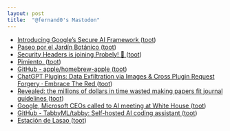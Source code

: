 ```yaml
---
layout: post
title:  "@fernand0's Mastodon"
---
```

*  [Introducing Google’s Secure AI Framework  ](https://blog.google/technology/safety-security/introducing-googles-secure-ai-framework/) ([toot](https://mastodon.social/@fernand0/110566438482670930))
*  [Paseo por el Jardín Botánico ](https://avecesunafoto.wordpress.com/2023/06/18/paseo-por-el-jardin-botanico) ([toot](https://mastodon.social/@fernand0/110566349695604472))
*  [Security Headers is joining Probely! 🎉 ](https://scotthelme.co.uk/security-headers-is-joining-probely) ([toot](https://mastodon.social/@fernand0/110566098208207942))
*  [Pimiento. ](https://avecesunafoto.wordpress.com/2023/06/17/pimiento) ([toot](https://mastodon.social/@fernand0/110565870732355173))
*  [GitHub - apple/homebrew-apple ](https://github.com/apple/homebrew-appl) ([toot](https://mastodon.social/@fernand0/110565868031829717))
*  [ ChatGPT Plugins: Data Exfiltration via Images & Cross Plugin Request Forgery ·  Embrace The Red ](https://embracethered.com/blog/posts/2023/chatgpt-webpilot-data-exfil-via-markdown-injection) ([toot](https://mastodon.social/@fernand0/110565713792844981))
*  [Revealed: the millions of dollars in time wasted making papers fit journal guidelines ](https://www.nature.com/articles/d41586-023-01846-) ([toot](https://mastodon.social/@fernand0/110565381999510642))
*  [Google, Microsoft CEOs called to AI meeting at White House  ](https://www.reuters.com/technology/google-microsoft-openai-ceos-attend-white-house-ai-meeting-official-2023-05-02/) ([toot](https://mastodon.social/@fernand0/110565301227981241))
*  [GitHub - TabbyML/tabby: Self-hosted AI coding assistant ](https://github.com/TabbyML/tabb) ([toot](https://mastodon.social/@fernand0/110565061928840191))
*  [Estación de Lasao ](https://www.flickr.com/photos/fernand0/52951617497) ([toot](https://mastodon.social/@fernand0/110565043761120717))
